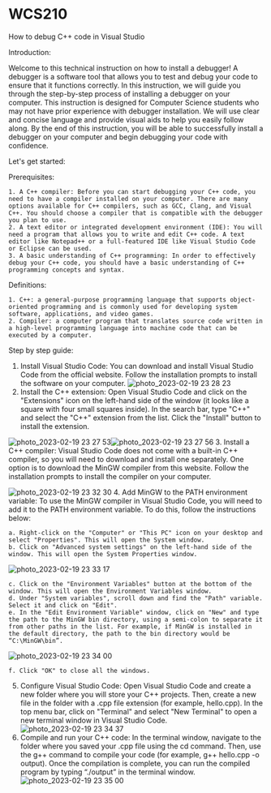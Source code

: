 # WCS210
How to debug C++ code in Visual Studio

Introduction:

Welcome to this technical instruction on how to install a debugger! A debugger is a software tool that allows you to test and debug your code to ensure that it functions correctly. In this instruction, we will guide you through the step-by-step process of installing a debugger on your computer. This instruction is designed for Computer Science students who may not have prior experience with debugger installation. We will use clear and concise language and provide visual aids to help you easily follow along. By the end of this instruction, you will be able to successfully install a debugger on your computer and begin debugging your code with confidence. 

Let's get started:

  Prerequisites:
  
    1. A C++ compiler: Before you can start debugging your C++ code, you need to have a compiler installed on your computer. There are many options available for C++ compilers, such as GCC, Clang, and Visual C++. You should choose a compiler that is compatible with the debugger you plan to use.
    2. A text editor or integrated development environment (IDE): You will need a program that allows you to write and edit C++ code. A text editor like Notepad++ or a full-featured IDE like Visual Studio Code or Eclipse can be used.
    3. A basic understanding of C++ programming: In order to effectively debug your C++ code, you should have a basic understanding of C++ programming concepts and syntax.
  
  Definitions:
  
    1. C++: a general-purpose programming language that supports object-oriented programming and is commonly used for developing system software, applications, and video games.
    2. Compiler: a computer program that translates source code written in a high-level programming language into machine code that can be executed by a computer.

Step by step guide:
  1.  Install Visual Studio Code: You can download and install Visual Studio Code from the official website. Follow the installation prompts to install the software on your computer.
![photo_2023-02-19 23 28 23](https://user-images.githubusercontent.com/123377628/219964651-fd65a051-eca8-43b3-8deb-bddf1219b0a3.jpeg)
  2. Install the C++ extension: Open Visual Studio Code and click on the "Extensions" icon on the left-hand side of the window (it looks like a square with four small squares inside). In the search bar, type "C++" and select the "C++" extension from the list. Click the "Install" button to install the extension.

![photo_2023-02-19 23 27 53](https://user-images.githubusercontent.com/123377628/219964666-6eb41e19-51a2-47ad-a72b-e16b81a587f7.jpeg)![photo_2023-02-19 23 27 56](https://user-images.githubusercontent.com/123377628/219964667-f0b4743d-4a82-484d-9dba-0dbeeca23049.jpeg)
  3. Install a C++ compiler: Visual Studio Code does not come with a built-in C++ compiler, so you will need to download and install one separately. One option is to download the MinGW compiler from this website. Follow the installation prompts to install the compiler on your computer.

![photo_2023-02-19 23 32 30](https://user-images.githubusercontent.com/123377628/219964710-a16bc2d2-8cfb-46ff-bc3c-d4e50cc92d88.jpeg)
  4. Add MinGW to the PATH environment variable: To use the MinGW compiler in Visual Studio Code, you will need to add it to the PATH environment variable. To do this, follow the instructions below:
    
    a. Right-click on the "Computer" or "This PC" icon on your desktop and select "Properties". This will open the System window.
    b. Click on "Advanced system settings" on the left-hand side of the window. This will open the System Properties window.
    
 ![photo_2023-02-19 23 33 17](https://user-images.githubusercontent.com/123377628/219964745-c452e57a-56a6-4264-a683-c7274655c105.jpeg)
    
    c. Click on the "Environment Variables" button at the bottom of the window. This will open the Environment Variables window.
    d. Under "System variables", scroll down and find the "Path" variable. Select it and click on "Edit".
    e. In the "Edit Environment Variable" window, click on "New" and type the path to the MinGW bin directory, using a semi-colon to separate it from other paths in the list. For example, if MinGW is installed in the default directory, the path to the bin directory would be “C:\MinGW\bin”.
    
 ![photo_2023-02-19 23 34 00](https://user-images.githubusercontent.com/123377628/219964777-b8404348-4134-4a10-a9e7-d679cad8faa6.jpeg)
    
    f. Click "OK" to close all the windows.
  5. Configure Visual Studio Code: Open Visual Studio Code and create a new folder where you will store your C++ projects. Then, create a new file in the folder with a .cpp file extension (for example, hello.cpp). In the top menu bar, click on "Terminal" and select "New Terminal" to open a new terminal window in Visual Studio Code.
![photo_2023-02-19 23 34 37](https://user-images.githubusercontent.com/123377628/219964808-85f1f7a4-75a1-44e1-9754-1b885f121258.jpeg)
  6. Compile and run your C++ code: In the terminal window, navigate to the folder where you saved your .cpp file using the cd command. Then, use the g++ command to compile your code (for example, g++ hello.cpp -o output). Once the compilation is complete, you can run the compiled program by typing “./output” in the terminal window.
![photo_2023-02-19 23 35 00](https://user-images.githubusercontent.com/123377628/219964846-ad71453f-707b-41e6-bb89-544bf3db4555.jpeg)
